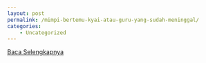 ```yaml
---
layout: post
permalink: /mimpi-bertemu-kyai-atau-guru-yang-sudah-meninggal/
categories:
    - Uncategorized
---
```


[Baca Selengkapnya](/01)